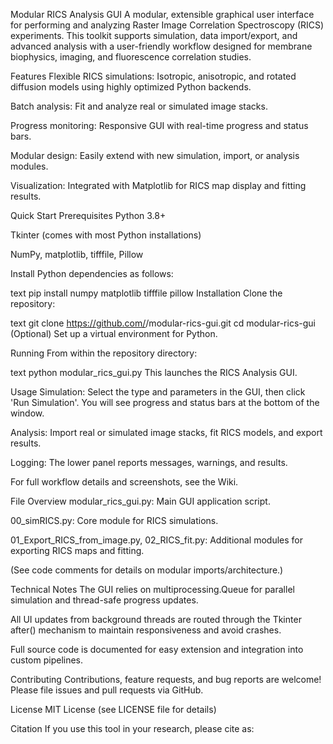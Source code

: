 Modular RICS Analysis GUI
A modular, extensible graphical user interface for performing and analyzing Raster Image Correlation Spectroscopy (RICS) experiments. This toolkit supports simulation, data import/export, and advanced analysis with a user-friendly workflow designed for membrane biophysics, imaging, and fluorescence correlation studies.

Features
Flexible RICS simulations: Isotropic, anisotropic, and rotated diffusion models using highly optimized Python backends.

Batch analysis: Fit and analyze real or simulated image stacks.

Progress monitoring: Responsive GUI with real-time progress and status bars.

Modular design: Easily extend with new simulation, import, or analysis modules.

Visualization: Integrated with Matplotlib for RICS map display and fitting results.

Quick Start
Prerequisites
Python 3.8+

Tkinter (comes with most Python installations)

NumPy, matplotlib, tifffile, Pillow

Install Python dependencies as follows:

text
pip install numpy matplotlib tifffile pillow
Installation
Clone the repository:

text
git clone https://github.com/<your-username>/modular-rics-gui.git
cd modular-rics-gui
(Optional) Set up a virtual environment for Python.

Running
From within the repository directory:

text
python modular_rics_gui.py
This launches the RICS Analysis GUI.

Usage
Simulation: Select the type and parameters in the GUI, then click 'Run Simulation'. You will see progress and status bars at the bottom of the window.

Analysis: Import real or simulated image stacks, fit RICS models, and export results.

Logging: The lower panel reports messages, warnings, and results.

For full workflow details and screenshots, see the Wiki.

File Overview
modular_rics_gui.py: Main GUI application script.

00_simRICS.py: Core module for RICS simulations.

01_Export_RICS_from_image.py, 02_RICS_fit.py: Additional modules for exporting RICS maps and fitting.

(See code comments for details on modular imports/architecture.)

Technical Notes
The GUI relies on multiprocessing.Queue for parallel simulation and thread-safe progress updates.

All UI updates from background threads are routed through the Tkinter after() mechanism to maintain responsiveness and avoid crashes.

Full source code is documented for easy extension and integration into custom pipelines.

Contributing
Contributions, feature requests, and bug reports are welcome! Please file issues and pull requests via GitHub.

License
MIT License (see LICENSE file for details)

Citation
If you use this tool in your research, please cite as:

